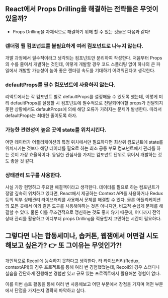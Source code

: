 ## React에서 Props Drilling을 해결하는 전략들은 무엇이 있을까?

- Props Drilling을 자체적으로 해결하기 위해 할 수 있는 것들은 다음과 같다!

### 렌더링 될 컴포넌트를 불필요하게 여러 컴포넌트로 나누지 않는다.

개발 과정에서 필수적이라고 생각되는 컴포넌트만 분리하여 작성한다.
처음부터 Props의 수를 줄여서 개발하는 것인데, 이렇게 개발할 경우
코드 스플리팅 없이 하나의 큰 파일에서 개발할 가능성이 높아 좋은 렌더링 속도를 기대하기 어려워진다고 생각한다.

### defaultProps를 필수 컴포넌트에 사용하지 않는다.

리액트에서는 각 컴포넌트 별로 defaultProps를 설정해둘 수 있도록 했는데,
이렇게 미리 defaultProps를 설정할 시 컴포넌트에 필수적으로 전달되어야할 props가 전달되지 못한 상황에서도 defaultProps에 의해 해당 오류가 가려지는 문제가 발생한다.
따라서 defaultProps는 최대한 줄이도록 하자.

### 가능한 관련성이 높은 곳에 state를 위치시킨다.

어떤 데이터가 어플리케이션의 특정 위치에서만 필요하다면 최상위 컴포넌트에 state를 위치시키는 것보다 해당 데이터를 필요로 하는 최소 공통 부모 컴포넌트에서 관리를 하는 것이 가장 효율적이다.
동일한 관심사를 가지는 컴포넌트 단위로 묶어서 개발하는 것도 좋을 것 같다.

### 상태관리 도구를 사용한다.

사실 가장 현명하고 주요한 해결책이라고 생각한다. 데이터를 필요로 하는 컴포넌트가 정말 깊숙히 위치하고 있다면, React에서 제공하는 Context API를 사용하거나 Redux 등의 외부 상태관리 라이브러리를 사용해서 문제를 해결할 수 있다. 물론 어플리케이션의 모든 곳에서 이와 같은 도구를 사용해야하는 것은 아니지만, 비교적 손쉽게 문제를 해결할 수 있다.
물론 이를 무조건적으로 맹신하는 것도 좋지 않기 때문에, 어디까지 전역 상태 관리를 활용하고 어디부터 props Drilling을 적용할지 고민하는 시간이 필요하다.

## 그렇다면 나는 합동세미나, 솝커톤, 웹잼에서 어떤걸 시도해보고 싶은가? 👉 또 그이유는 무엇인가?!

개인적으로 Recoil에 능숙하지 못하다고 생각한다. 타 라이브러리(Redux, contextAPI)의 경우 프로젝트를 통해 여러 번 경험했었는데,
Recoil의 경우 스터디나 실습을 간단하게 진행해본 경험만 있고 규모 있는 프로젝트에서 활용해본 경험이 없다.

이를 이번 솝트 활동을 통해 여러 번 사용해보고 어떤 부분에서 장점을 가지며 어떤 부분에서 단점을 가지는지 명확히 파악하고 싶다.

